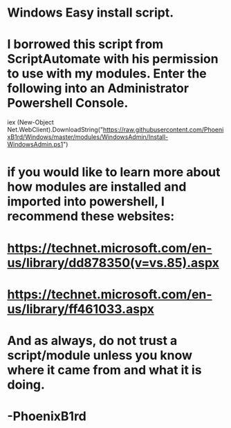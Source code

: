 # Windows Easy install script.

# I borrowed this script from ScriptAutomate with his permission to use with my modules. Enter the following into an Administrator Powershell Console.

iex (New-Object Net.WebClient).DownloadString("https://raw.githubusercontent.com/PhoenixB1rd/Windows/master/modules/WindowsAdmin/Install-WindowsAdmin.ps1")

# if you would like to learn more about how modules are installed and imported into powershell, I recommend these websites:
# https://technet.microsoft.com/en-us/library/dd878350(v=vs.85).aspx
# https://technet.microsoft.com/en-us/library/ff461033.aspx

# And as always, do not trust a script/module unless you know where it came from and what it is doing.

# -PhoenixB1rd
